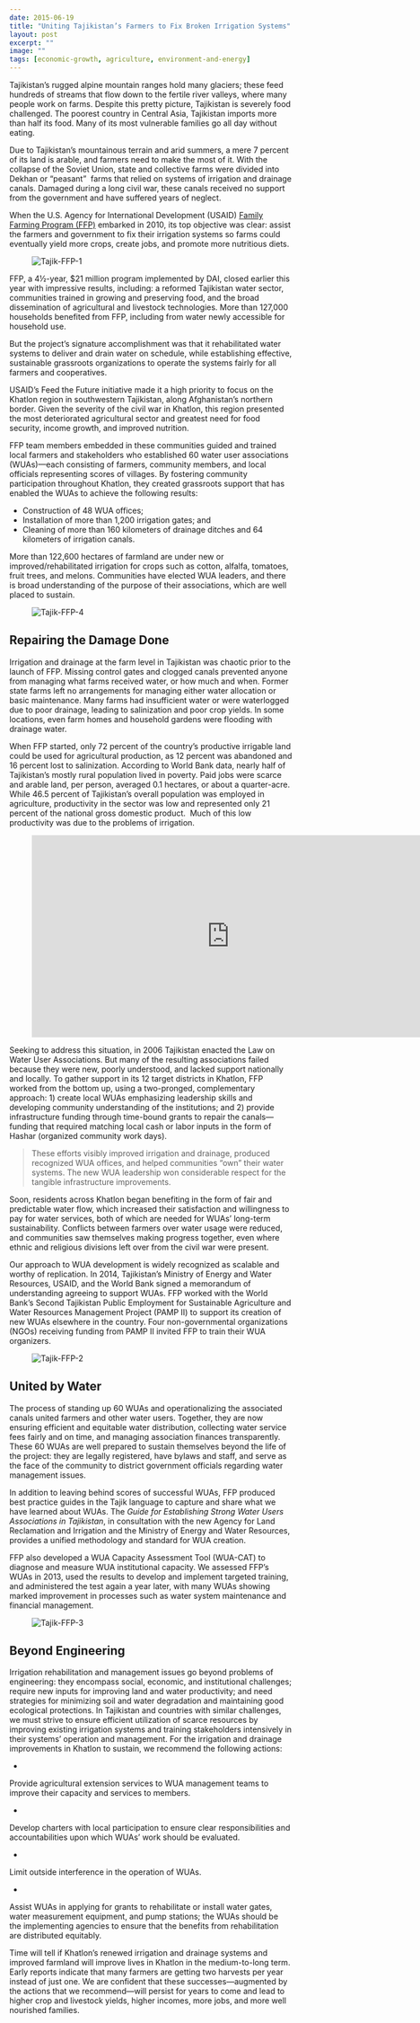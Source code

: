 ```yaml
---
date: 2015-06-19
title: "Uniting Tajikistan’s Farmers to Fix Broken Irrigation Systems"
layout: post
excerpt: ""
image: ""
tags: [economic-growth, agriculture, environment-and-energy]
---
```

<p>Tajikistan’s rugged alpine mountain ranges hold many glaciers; these feed hundreds of streams that flow down to the fertile river valleys, where many people work on farms. Despite this pretty picture, Tajikistan is severely food challenged. The poorest country in Central Asia, Tajikistan imports more than half its food. Many of its most vulnerable families go all day without eating.</p><p>Due to Tajikistan’s mountainous terrain and arid summers, a mere 7 percent of its land is arable, and farmers need to make the most of it. With the collapse of the Soviet Union, state and collective farms were divided into Dekhan or “peasant”  farms that relied on systems of irrigation and drainage canals. Damaged during a long civil war, these canals received no support from the government and have suffered years of neglect.</p><p>When the U.S. Agency for International Development (USAID) <a href="http://dai.com/our-work/projects/tajikistan%E2%80%94usaid-family-farming-program-ffp">Family Farming Program (FFP)</a> embarked in 2010, its top objective was clear: assist the farmers and government to fix their irrigation systems so farms could eventually yield more crops, create jobs, and promote more nutritious diets.</p><figure class="kg-card kg-image-card"><img src="https://pubs.ghost.io/uploads/Tajik-FFP-1.jpg" class="kg-image" alt="Tajik-FFP-1" loading="lazy"></figure><p>FFP, a 4½-year, $21 million program implemented by DAI, closed earlier this year with impressive results, including: a reformed Tajikistan water sector, communities trained in growing and preserving food, and the broad dissemination of agricultural and livestock technologies. More than 127,000 households benefited from FFP, including from water newly accessible for household use.</p><p>But the project’s signature accomplishment was that it rehabilitated water systems to deliver and drain water on schedule, while establishing effective, sustainable grassroots organizations to operate the systems fairly for all farmers and cooperatives.</p><p>USAID’s Feed the Future initiative made it a high priority to focus on the Khatlon region in southwestern Tajikistan, along Afghanistan’s northern border. Given the severity of the civil war in Khatlon, this region presented the most deteriorated agricultural sector and greatest need for food security, income growth, and improved nutrition.</p><p>FFP team members embedded in these communities guided and trained local farmers and stakeholders who established 60 water user associations (WUAs)—each consisting of farmers, community members, and local officials representing scores of villages. By fostering community participation throughout Khatlon, they created grassroots support that has enabled the WUAs to achieve the following results:</p><ul><li>Construction of 48 WUA offices;</li><li>Installation of more than 1,200 irrigation gates; and</li><li>Cleaning of more than 160 kilometers of drainage ditches and 64 kilometers of irrigation canals.</li></ul><p>More than 122,600 hectares of farmland are under new or improved/rehabilitated irrigation for crops such as cotton, alfalfa, tomatoes, fruit trees, and melons. Communities have elected WUA leaders, and there is broad understanding of the purpose of their associations, which are well placed to sustain.</p><figure class="kg-card kg-image-card"><img src="https://pubs.ghost.io/uploads/Tajik-FFP-4.jpg" class="kg-image" alt="Tajik-FFP-4" loading="lazy"></figure><h2 id="repairing-the-damage-done">Repairing the Damage Done</h2><p>Irrigation and drainage at the farm level in Tajikistan was chaotic prior to the launch of FFP. Missing control gates and clogged canals prevented anyone from managing what farms received water, or how much and when. Former state farms left no arrangements for managing either water allocation or basic maintenance. Many farms had insufficient water or were waterlogged due to poor drainage, leading to salinization and poor crop yields. In some locations, even farm homes and household gardens were flooding with drainage water.</p><p>When FFP started, only 72 percent of the country’s productive irrigable land could be used for agricultural production, as 12 percent was abandoned and 16 percent lost to salinization. According to World Bank data, nearly half of Tajikistan’s mostly rural population lived in poverty. Paid jobs were scarce and arable land, per person, averaged 0.1 hectares, or about a quarter-acre. While 46.5 percent of Tajikistan’s overall population was employed in agriculture, productivity in the sector was low and represented only 21 percent of the national gross domestic product.  Much of this low productivity was due to the problems of irrigation.</p><figure class="kg-card kg-embed-card"><iframe allowfullscreen="" frameborder="0" width="703" height="360" mozallowfullscreen="" src="https://player.vimeo.com/video/90795379" webkitallowfullscreen=""></iframe></figure><p>Seeking to address this situation, in 2006 Tajikistan enacted the Law on Water User Associations. But many of the resulting associations failed because they were new, poorly understood, and lacked support nationally and locally. To gather support in its 12 target districts in Khatlon, FFP worked from the bottom up, using a two-pronged, complementary approach: 1) create local WUAs emphasizing leadership skills and developing community understanding of the institutions; and 2) provide infrastructure funding through time-bound grants to repair the canals—funding that required matching local cash or labor inputs in the form of Hashar (organized community work days).</p><blockquote>These efforts visibly improved irrigation and drainage, produced recognized WUA offices, and helped communities “own” their water systems. The new WUA leadership won considerable respect for the tangible infrastructure improvements.</blockquote><p>Soon, residents across Khatlon began benefiting in the form of fair and predictable water flow, which increased their satisfaction and willingness to pay for water services, both of which are needed for WUAs’ long-term sustainability. Conflicts between farmers over water usage were reduced, and communities saw themselves making progress together, even where ethnic and religious divisions left over from the civil war were present.</p><p>Our approach to WUA development is widely recognized as scalable and worthy of replication. In 2014, Tajikistan’s Ministry of Energy and Water Resources, USAID, and the World Bank signed a memorandum of understanding agreeing to support WUAs. FFP worked with the World Bank’s Second Tajikistan Public Employment for Sustainable Agriculture and Water Resources Management Project (PAMP II) to support its creation of new WUAs elsewhere in the country. Four non-governmental organizations (NGOs) receiving funding from PAMP II invited FFP to train their WUA organizers.</p><figure class="kg-card kg-image-card"><img src="https://pubs.ghost.io/uploads/Tajik-FFP-2.jpg" class="kg-image" alt="Tajik-FFP-2" loading="lazy"></figure><h2 id="united-by-water">United by Water</h2><p>The process of standing up 60 WUAs and operationalizing the associated canals united farmers and other water users. Together, they are now ensuring efficient and equitable water distribution, collecting water service fees fairly and on time, and managing association finances transparently. These 60 WUAs are well prepared to sustain themselves beyond the life of the project: they are legally registered, have bylaws and staff, and serve as the face of the community to district government officials regarding water management issues.</p><p>In addition to leaving behind scores of successful WUAs, FFP produced best practice guides in the Tajik language to capture and share what we have learned about WUAs. The <em>Guide for Establishing Strong Water Users Associations in Tajikistan</em>, in consultation with the new Agency for Land Reclamation and Irrigation and the Ministry of Energy and Water Resources, provides a unified methodology and standard for WUA creation.</p><p>FFP also developed a WUA Capacity Assessment Tool (WUA-CAT) to diagnose and measure WUA institutional capacity. We assessed FFP’s WUAs in 2013, used the results to develop and implement targeted training, and administered the test again a year later, with many WUAs showing marked improvement in processes such as water system maintenance and financial management.</p><figure class="kg-card kg-image-card"><img src="https://pubs.ghost.io/uploads/Tajik-FFP-3.jpg" class="kg-image" alt="Tajik-FFP-3" loading="lazy"></figure><h2 id="beyond-engineering">Beyond Engineering</h2><p>Irrigation rehabilitation and management issues go beyond problems of engineering: they encompass social, economic, and institutional challenges; require new inputs for improving land and water productivity; and need strategies for minimizing soil and water degradation and maintaining good ecological protections. In Tajikistan and countries with similar challenges, we must strive to ensure efficient utilization of scarce resources by improving existing irrigation systems and training stakeholders intensively in their systems’ operation and management. For the irrigation and drainage improvements in Khatlon to sustain, we recommend the following actions:</p><ul><li></li></ul><p>Provide agricultural extension services to WUA management teams to improve their capacity and services to members.</p><ul><li></li></ul><p>Develop charters with local participation to ensure clear responsibilities and accountabilities upon which WUAs’ work should be evaluated.</p><ul><li></li></ul><p>Limit outside interference in the operation of WUAs.</p><ul><li></li></ul><p>Assist WUAs in applying for grants to rehabilitate or install water gates, water measurement equipment, and pump stations; the WUAs should be the implementing agencies to ensure that the benefits from rehabilitation are distributed equitably.</p><p>Time will tell if Khatlon’s renewed irrigation and drainage systems and improved farmland will improve lives in Khatlon in the medium-to-long term. Early reports indicate that many farmers are getting two harvests per year instead of just one. We are confident that these successes—augmented by the actions that we recommend—will persist for years to come and lead to higher crop and livestock yields, higher incomes, more jobs, and more well nourished families.</p>
  